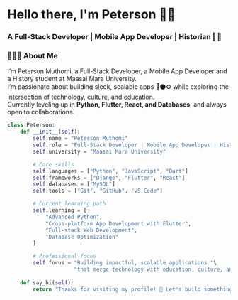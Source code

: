 <!-- Profile README for GitHub -->

<h1 align="left">Hello there, I'm Peterson 👋🏾</h1>
<h3 align="left"> A Full-Stack Developer | Mobile App Developer | Historian | 🖤</h3>



### 👨🏾‍💻 About Me
I’m Peterson Muthomi, a Full-Stack Developer, a Mobile App Developer and a History student at Maasai Mara University.  
I’m passionate about building sleek, scalable apps 🖤⚫⚙️ while exploring the intersection of technology, culture, and education.  
Currently leveling up in **Python, Flutter, React, and Databases**, and always open to collaborations.  
```python
class Peterson:
    def __init__(self):
        self.name = "Peterson Muthomi"
        self.role = "Full-Stack Developer | Mobile App Developer | History Student"
        self.university = "Maasai Mara University"

        # Core skills
        self.languages = ["Python", "JavaScript", "Dart"]
        self.frameworks = ["Django", "Flutter", "React"]
        self.databases = ["MySQL"]
        self.tools = ["Git", "GitHub", "VS Code"]

        # Current learning path
        self.learning = [
            "Advanced Python",
            "Cross-platform App Development with Flutter",
            "Full-stack Web Development",
            "Database Optimization"
        ]

        # Professional focus
        self.focus = "Building impactful, scalable applications "\
                     "that merge technology with education, culture, and innovation."
    
    def say_hi(self):
        return "Thanks for visiting my profile! 🖤 Let's build something amazing together."
